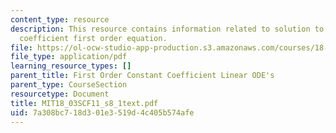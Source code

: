 ```yaml
---
content_type: resource
description: This resource contains information related to solution to the constant
  coefficient first order equation.
file: https://ol-ocw-studio-app-production.s3.amazonaws.com/courses/18-03sc-differential-equations-fall-2011/7a308bc718d301e3519d4c405b574afe_MIT18_03SCF11_s8_1text.pdf
file_type: application/pdf
learning_resource_types: []
parent_title: First Order Constant Coefficient Linear ODE's
parent_type: CourseSection
resourcetype: Document
title: MIT18_03SCF11_s8_1text.pdf
uid: 7a308bc7-18d3-01e3-519d-4c405b574afe
---
```

